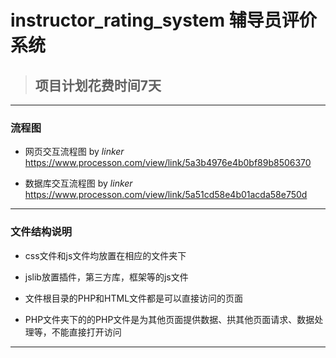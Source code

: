 # instructor_rating_system 辅导员评价系统

> ## 项目计划花费时间7天

***
### 流程图

* 网页交互流程图 by *linker*
https://www.processon.com/view/link/5a3b4976e4b0bf89b8506370

* 数据库交互流程图 by *linker*
https://www.processon.com/view/link/5a51cd58e4b01acda58e750d

***

### 文件结构说明

* css文件和js文件均放置在相应的文件夹下

* jslib放置插件，第三方库，框架等的js文件

* 文件根目录的PHP和HTML文件都是可以直接访问的页面

* PHP文件夹下的的PHP文件是为其他页面提供数据、拱其他页面请求、数据处理等，不能直接打开访问

***